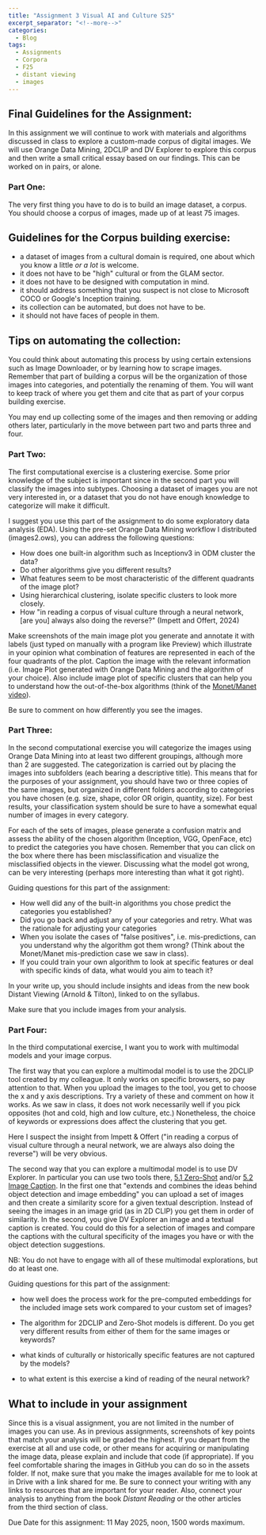 ```yaml
---
title: "Assignment 3 Visual AI and Culture S25"
excerpt_separator: "<!--more-->"
categories:
  - Blog
tags:
  - Assignments
  - Corpora
  - F25
  - distant viewing
  - images
---
```



## Final Guidelines for the Assignment:  

In this assignment we will continue to work with materials and algorithms discussed in class to explore a custom-made corpus of digital images. We will use Orange Data Mining, 2DCLIP and DV Explorer to explore this corpus and then write a small critical essay based on our findings. This can be worked on in pairs, or alone. 

### Part One: 

The very first thing you have to do is to build an image dataset, a corpus. You should choose a corpus of images, made up of at least 75 images.  

## Guidelines for the Corpus building exercise: 

- a dataset of images from a cultural domain is required, one about which you know a little *or a lot* is welcome. 
- it does not have to be "high" cultural or from the GLAM sector. 
- it does not have to be designed with computation in mind.
- it should address something that you suspect is not close to Microsoft COCO or Google's Inception training. 
- its collection can be automated, but does not have to be.
- it should not have faces of people in them.  

## Tips on automating the collection: 

You could think about automating this process by using certain extensions such as Image Downloader, or by learning how to scrape images. Remember that part of building a corpus will be the organization of those images into categories, and potentially the renaming of them. You will want to keep track of where you get them and cite that as part of your corpus building exercise. 

You may end up collecting some of the images and then removing or adding others later, particularly in the move between part two and parts three and four. 


### Part Two: 

The first computational exercise is a clustering exercise. Some prior knowledge of the subject is important since in the second part you will classify the images into subtypes. Choosing a dataset of images you are not very interested in, or a dataset that you do not have enough knowledge to categorize will make it difficult.  

I suggest you use this part of the assignment to do some exploratory data analysis (EDA). Using the pre-set Orange Data Mining workflow I distributed (images2.ows), you can address the following questions: 

- How does one built-in algorithm such as Inceptionv3 in ODM cluster the data? 
- Do other algorithms give you different results? 
- What features seem to be most characteristic of the different quadrants of the image plot? 
- Using hierarchical clustering, isolate specific clusters to look more closely.
- How "in reading a corpus of visual culture through a neural network, [are you] always also doing the reverse?" (Impett and Offert, 2024)

Make screenshots of the main image plot you generate and annotate it with labels (just typed on manually with a program like Preview) which illustrate in your opinion what combination of features are represented in each of the four quadrants of the plot. Caption the image with the relevant information (i.e. Image Plot generated with Orange Data Mining and the algorithm of your choice). Also include image plot of specific clusters that can help you to understand how the out-of-the-box algorithms (think of the [Monet/Manet video](https://orangedatamining.com/blog/clustering-of-monet-and-manet/)).

Be sure to comment on how differently you see the images. 

### Part Three:

In the second computational exercise you will categorize the images using Orange Data Mining into at least two different groupings, although more than 2 are suggested. The categorization is carried out by placing the images into subfolders (each bearing a descriptive title). This means that for the purposes of your assignment, you should have two or three copies of the same images, but organized in different folders according to categories you have chosen (e.g. size, shape, color OR origin, quantity, size). For best results, your classification system should be sure to have a somewhat equal number of images in every category. 

For each of the sets of images, please generate a confusion matrix and assess the ability of the chosen algorithm (Inception, VGG, OpenFace, etc) to predict the categories you have chosen. Remember that you can click on the box where there has been misclassification and visualize the misclassified objects in the viewer. Discussing what the model got wrong, can be very interesting (perhaps more interesting than what it got right).

Guiding questions for this part of the assignment: 

- How well did any of the built-in algorithms you chose predict the categories you established?
- Did you go back and adjust any of your categories and retry. What was the rationale for adjusting your categories
- When you isolate the cases of "false positives", i.e. mis-predictions, can you understand why the algorithm got them wrong? (Think about the Monet/Manet mis-prediction case we saw in class).
- If you could train your own algorithm to look at specific features or deal with specific kinds of data, what would you aim to teach it? 

In your write up, you should include insights and ideas from the new book Distant Viewing (Arnold & Tilton), linked to on the syllabus. 

Make sure that you include images from your analysis. 

### Part Four:

In the third computational exercise, I want you to work with multimodal models and your image corpus. 

The first way that you can explore a multimodal model is to use the 2DCLIP tool created by my colleague. It only works on specific browsers, so pay attention to that. When you upload the images to the tool, you get to choose the x and y axis descriptions. Try a variety of these and comment on how it works. As we saw in class, it does not work necessarily well if you pick opposites (hot and cold, high and low culture, etc.) Nonetheless, the choice of keywords or expressions does affect the clustering that you get. 

Here I suspect the insight from Impett & Offert ("in reading a corpus of visual culture through a neural network, we are always also doing the reverse") will be very obvious. 

The second way that you can explore a multimodal model is to use DV Explorer. In particular you can use two tools there, [5.1 Zero-Shot](https://distantviewing.org/dvexplorer/pages/zeroshot/) and/or [5.2 Image Caption](https://distantviewing.org/dvexplorer/pages/caption/). In the first one that "extends and combines the ideas behind object detection and image embedding" you can upload a set of images and then create a similarity score for a given textual description. Instead of seeing the images in an image grid (as in 2D CLIP) you get them in order of similarity. In the second, you give DV Explorer an image and a textual caption is created. You could do this for a selection of images and compare the captions with the cultural specificity of the images you have or with the object detection suggestions. 

NB: You do not have to engage with all of these multimodal explorations, but do at least one. 

Guiding questions for this part of the assignment:

- how well does the process work for the pre-computed embeddings for the included image sets work compared to your custom set of images? 

- The algorithm for 2DCLIP and Zero-Shot models is different. Do you get very different results from either of them for the same images or keywords? 

- what kinds of culturally or historically specific features are not captured by the models?

- to what extent is this exercise a kind of reading of the neural network? 

## What to include in your assignment

Since this is a visual assignment, you are not limited in the number of images you can use. As in previous assignments, screenshots of key points that match your analysis will be graded the highest. If you depart from the exercise at all and use code, or other means for acquiring or manipulating the image data, please explain and include that code (if appropriate). If you feel comfortable sharing the images in GitHub you can do so in the assets folder. If not, make sure that you make the images available for me to look at in Drive with a link shared for me. Be sure to connect your writing with any links to resources that are important for your reader. Also, connect your analysis to anything from the book _Distant Reading_ or the other articles from the third section of class. 



Due Date for this assignment: 11 May 2025, noon, 1500 words maximum. 
